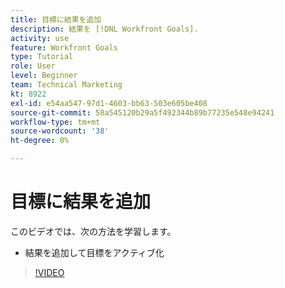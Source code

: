```yaml
---
title: 目標に結果を追加
description: 結果を [!DNL Workfront Goals].
activity: use
feature: Workfront Goals
type: Tutorial
role: User
level: Beginner
team: Technical Marketing
kt: 8922
exl-id: e54aa547-97d1-4603-bb63-503e605be408
source-git-commit: 58a545120b29a5f492344b89b77235e548e94241
workflow-type: tm+mt
source-wordcount: '38'
ht-degree: 0%

---
```


# 目標に結果を追加

このビデオでは、次の方法を学習します。

* 結果を追加して目標をアクティブ化

>[!VIDEO](https://video.tv.adobe.com/v/335194/?quality=12)
